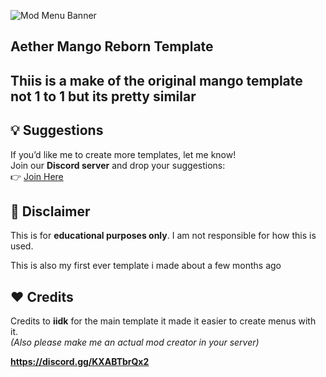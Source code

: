 ![Mod Menu Banner](https://cdn.discordapp.com/attachments/1345742664355680547/1354223459990896660/image.png?ex=67e48261&is=67e330e1&hm=fdbacfbae53aeef639a3fe696222d1c7b358e8525a6bd07713e816adf931bcca&format=webp&quality=lossless)  

## Aether Mango Reborn Template

## Thiis is a make of the original mango template not 1 to 1 but its pretty similar

## 💡 Suggestions  
If you’d like me to create more templates, let me know!  
Join our **Discord server** and drop your suggestions:  
👉 [Join Here](https://discord.gg/KXABTbrQx2)  

## 📜 Disclaimer  
This is for **educational purposes only**. I am not responsible for how this is used.  

This is also my first ever template i made about a few months ago

## ❤️ Credits  
Credits to **iidk** for the main template it made it easier to create menus with it.  
*(Also please make me an actual mod creator in your server)*  

**https://discord.gg/KXABTbrQx2**
